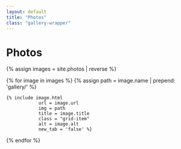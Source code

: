 ```yaml
---
layout: default
title: "Photos"
class: "gallery-wrapper"
---
```

<h1 class="post-title">Photos</h1>

{% assign images = site.photos | reverse %}

<div class="gallery-grid">
  {% for image in images %}
    {% assign path = image.name | prepend: 'gallery/' %}

    {% include image.html
                url = image.url
                img = path
                title = image.title
                class = "grid-item"
                alt = image.alt
                new_tab = 'false' %}
  {% endfor %}
</div>
